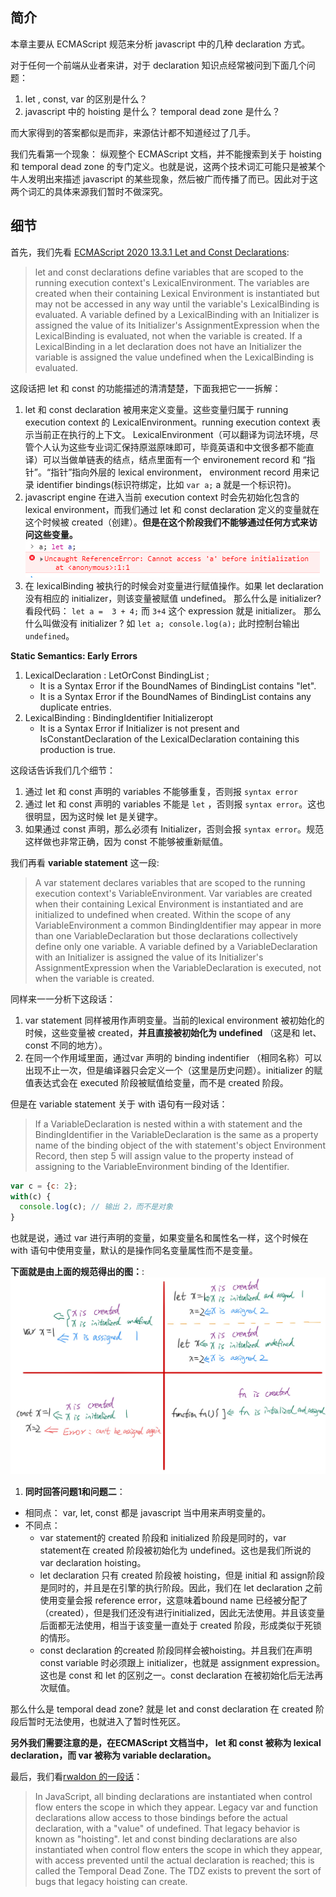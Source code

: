  
 
 
## 简介
本章主要从 ECMAScript 规范来分析 javascript 中的几种 declaration 方式。

对于任何一个前端从业者来讲，对于 declaration 知识点经常被问到下面几个问题：
1. let , const, var 的区别是什么？
2. javascript 中的 hoisting 是什么？ temporal dead zone 是什么？

而大家得到的答案都似是而非，来源估计都不知道经过了几手。

我们先看第一个现象：
纵观整个 ECMAScript 文档，并不能搜索到关于 hoisting 和 temporal dead zone 的专门定义。也就是说，这两个技术词汇可能只是被某个牛人发明出来描述 javascript 的某些现象，然后被广而传播了而已。因此对于这两个词汇的具体来源我们暂时不做深究。

## 细节
首先，我们先看 [ECMAScript 2020 13.3.1 Let and Const Declarations](https://tc39.es/ecma262/#sec-declarations-and-the-variable-statement):

> let and const declarations define variables that are scoped to the running execution context's LexicalEnvironment. The variables are created when their containing Lexical Environment is instantiated but may not be accessed in any way until the variable's LexicalBinding is evaluated. A variable defined by a LexicalBinding with an Initializer is assigned the value of its Initializer's AssignmentExpression when the LexicalBinding is evaluated, not when the variable is created. If a LexicalBinding in a let declaration does not have an Initializer the variable is assigned the value undefined when the LexicalBinding is evaluated.

这段话把 let 和 const 的功能描述的清清楚楚，下面我把它一一拆解：
1. let 和 const declaration 被用来定义变量。这些变量归属于 running execution context 的 LexicalEnvironment。running execution context 表示当前正在执行的上下文。 LexicalEnvironment（可以翻译为词法环境，尽管个人认为这些专业词汇保持原滋原味即可，毕竟英语和中文很多都不能直译）可以当做单链表的结点，结点里面有一个 environement record 和 “指针”。“指针”指向外层的 lexical environment， environment record 用来记录 identifier bindings(标识符绑定，比如 `var a;` a 就是一个标识符)。
2. javascript engine 在进入当前 execution context 时会先初始化包含的 lexical environment，而我们通过 let 和 const declaration 定义的变量就在这个时候被 created（创建）。**但是在这个阶段我们不能够通过任何方式来访问这些变量。**
![](./images/20200223-javascript-declaration-1.png)
1. 在 lexicalBinding 被执行的时候会对变量进行赋值操作。如果 let declaration 没有相应的 initializer，则该变量被赋值 undefined。
那么什么是 initializer? 看段代码：
`let a =  3 + 4;` 而 `3+4` 这个 expression 就是 initializer。
那么什么叫做没有 initializer ? 如
`let a; console.log(a);` 此时控制台输出 `undefined`。


**Static Semantics: Early Errors**
1. LexicalDeclaration : LetOrConst BindingList ;
    - It is a Syntax Error if the BoundNames of BindingList contains "let".
    - It is a Syntax Error if the BoundNames of BindingList contains any duplicate entries.
2. LexicalBinding : BindingIdentifier Initializeropt
    - It is a Syntax Error if Initializer is not present and IsConstantDeclaration of the LexicalDeclaration containing this production is true.

这段话告诉我们几个细节：
1. 通过 let 和 const 声明的 variables 不能够重复，否则报 `syntax error`
2. 通过 let 和 const 声明的 variables 不能是 `let` ，否则报 `syntax error`。这也很明显，因为这时候 let 是关键字。
3. 如果通过 const 声明，那么必须有 Initializer，否则会报 `syntax error`。规范这样做也非常正确，因为 const 不能够被重新赋值。

我们再看 **variable statement** 这一段:
> A var statement declares variables that are scoped to the running execution context's VariableEnvironment. Var variables are created when their containing Lexical Environment is instantiated and are initialized to undefined when created. Within the scope of any VariableEnvironment a common BindingIdentifier may appear in more than one VariableDeclaration but those declarations collectively define only one variable. A variable defined by a VariableDeclaration with an Initializer is assigned the value of its Initializer's AssignmentExpression when the VariableDeclaration is executed, not when the variable is created.

同样来一一分析下这段话：
1. var statement 同样被用作声明变量。当前的lexical environment 被初始化的时候，这些变量被 created，**并且直接被初始化为 undefined** （这是和 let、const 不同的地方）。
2. 在同一个作用域里面，通过var 声明的 binding indentifier （相同名称）可以出现不止一次，但是编译器只会定义一个（这里是历史问题）。initializer 的赋值表达式会在 executed 阶段被赋值给变量，而不是 created 阶段。

但是在 variable statement 关于 with 语句有一段对话：
>If a VariableDeclaration is nested within a with statement and the BindingIdentifier in the VariableDeclaration is the same as a property name of the binding object of the with statement's object Environment Record, then step 5 will assign value to the property instead of assigning to the VariableEnvironment binding of the Identifier.
```javascript
var c = {c: 2}; 
with(c) {
  console.log(c); // 输出 2，而不是对象
}
```
也就是说，通过 var 进行声明的变量，如果变量名和属性名一样，这个时候在 with 语句中使用变量，默认的是操作同名变量属性而不是变量。


**下面就是由上面的规范得出的图：**:
![](./images/200224-javascript-declaration.jpg)


1. **同时回答问题1和问题二**：
- 相同点： var, let, const 都是 javascript 当中用来声明变量的。
- 不同点：
    - var statement的 created 阶段和 initialized 阶段是同时的，var statement在 created 阶段被初始化为 undefined。这也是我们所说的 var declaration hoisting。
    - let declaration 只有 created 阶段被 hoisting，但是 initial 和 assign阶段是同时的，并且是在引擎的执行阶段。因此，我们在 let declaration 之前使用变量会报 reference error，这意味着bound name 已经被分配了（created），但是我们还没有进行initialized，因此无法使用。并且该变量后面都无法使用，相当于该变量一直处于 created 阶段，形成类似于死锁的情形。
    - const declaration 的created 阶段同样会被hoisting。并且我们在声明 const variable 时必须跟上 initializer，也就是 assignment expression。这也是 const 和 let 的区别之一。const declaration 在被初始化后无法再次赋值。

那么什么是 temporal dead zone?
就是 let and const declaration 在 created 阶段后暂时无法使用，也就进入了暂时性死区。

**另外我们需要注意的是，在ECMAScript 文档当中， let 和 const 被称为 lexical declaration，而 var 被称为 variable declaration。**


最后，我们看[rwaldon 的一段话](https://gist.github.com/rwaldron/ca35924d59ddc60a6aa165e1e4a3acda)：
> In JavaScript, all binding declarations are instantiated when control flow enters the scope in which they appear. Legacy var and function declarations allow access to those bindings before the actual declaration, with a "value" of undefined. That legacy behavior is known as "hoisting". let and const binding declarations are also instantiated when control flow enters the scope in which they appear, with access prevented until the actual declaration is reached; this is called the Temporal Dead Zone. The TDZ exists to prevent the sort of bugs that legacy hoisting can create.